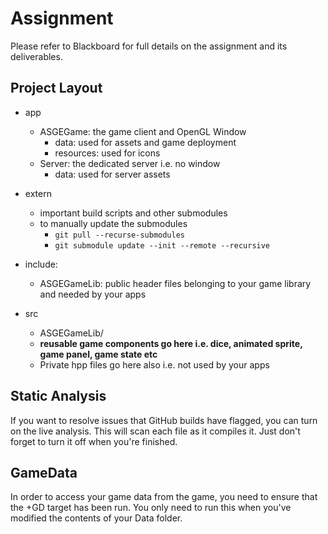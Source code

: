 # Assignment 

Please refer to Blackboard for full details on the assignment and its 
deliverables.

Project Layout
------
* app
  * ASGEGame: the game client and OpenGL Window
    * data: used for assets and game deployment
    * resources: used for icons 
  * Server: the dedicated server i.e. no window
    * data: used for server assets
    
* extern
  * important build scripts and other submodules
  * to manually update the submodules
    * `git pull --recurse-submodules`
    * `git submodule update --init --remote --recursive`
  
* include:
  * ASGEGameLib: public header files belonging to your game library and needed by your apps

* src 
  * ASGEGameLib/
  * **reusable game components go here i.e. dice, animated sprite, game panel, game state  etc** 
  * Private hpp files go here also i.e. not used by your apps
   
   
Static Analysis
------
If you want to resolve issues that GitHub builds have flagged, you can turn
on the live analysis. This will scan each file as it compiles it. Just don't
forget to turn it off when you're finished.

GameData
------
In order to access your game data from the game, you need to ensure that the +GD 
target has been run. You only need to run this when you've modified the contents
of your Data folder.
